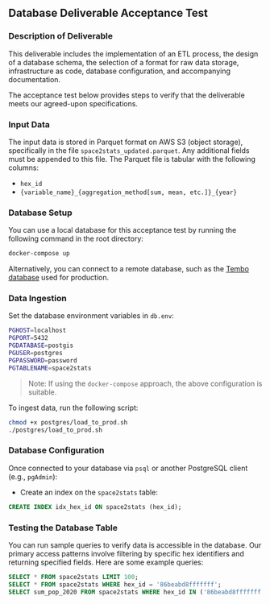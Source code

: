 ## Database Deliverable Acceptance Test 

### Description of Deliverable

This deliverable includes the implementation of an ETL process, the design of a database schema, the selection of a format for raw data storage, infrastructure as code, database configuration, and accompanying documentation.

The acceptance test below provides steps to verify that the deliverable meets our agreed-upon specifications.

### Input Data

The input data is stored in Parquet format on AWS S3 (object storage), specifically in the file `space2stats_updated.parquet`. Any additional fields must be appended to this file. The Parquet file is tabular with the following columns:
- `hex_id`
- `{variable_name}_{aggregation_method[sum, mean, etc.]}_{year}`

### Database Setup

You can use a local database for this acceptance test by running the following command in the root directory:

```bash
docker-compose up
```

Alternatively, you can connect to a remote database, such as the [Tembo database](reluctantly-simple-spoonbill.data-1.use1.tembo.io) used for production.

### Data Ingestion

Set the database environment variables in `db.env`:

```bash
PGHOST=localhost
PGPORT=5432
PGDATABASE=postgis
PGUSER=postgres
PGPASSWORD=password
PGTABLENAME=space2stats
```

> Note: If using the `docker-compose` approach, the above configuration is suitable.

To ingest data, run the following script:

```bash
chmod +x postgres/load_to_prod.sh
./postgres/load_to_prod.sh
```

### Database Configuration

Once connected to your database via `psql` or another PostgreSQL client (e.g., `pgAdmin`):

- Create an index on the `space2stats` table:

```sql
CREATE INDEX idx_hex_id ON space2stats (hex_id);
```

### Testing the Database Table

You can run sample queries to verify data is accessible in the database. Our primary access patterns involve filtering by specific hex identifiers and returning specified fields. Here are some example queries:

```sql
SELECT * FROM space2stats LIMIT 100;
SELECT * FROM space2stats WHERE hex_id = '86beabd8fffffff';
SELECT sum_pop_2020 FROM space2stats WHERE hex_id IN ('86beabd8fffffff', '86beabdb7ffffff', '86beac01fffffff');
```